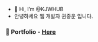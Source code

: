 - 👋 Hi, I’m @KJWHUB
- 안녕하세요 웹 개발자 권중운 입니다.

### 📝 Portfolio - [Here](https://portfolio-kjwhub.vercel.app/)

<!---
KJWHUB/KJWHUB is a ✨ special ✨ repository because its `README.md` (this file) appears on your GitHub profile.
You can click the Preview link to take a look at your changes.
--->

